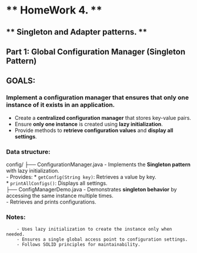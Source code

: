 # ** HomeWork 4. **
## ** Singleton and Adapter patterns. **

## Part 1: Global Configuration Manager (Singleton Pattern)
## GOALS:

### Implement a configuration manager that ensures that only one instance of it exists in an application.
- Create a **centralized configuration manager** that stores key-value pairs.  
- Ensure **only one instance** is created using **lazy initialization**.  
- Provide methods to **retrieve configuration values** and **display all settings**.
### Data structure:
 config/
         ├── ConfigurationManager.java
                 - Implements the **Singleton pattern** with lazy initialization.  
                 - Provides:
                          * `getConfig(String key)`: Retrieves a value by key.  
                          * `printAllConfigs()`: Displays all settings.  
         ├── ConfigManagerDemo.java
                - Demonstrates **singleton behavior** by accessing the same instance multiple times.  
                - Retrieves and prints configurations.  

###        Notes:
        - Uses lazy initialization to create the instance only when needed.
        - Ensures a single global access point to configuration settings.
        - Follows SOLID principles for maintainability.
